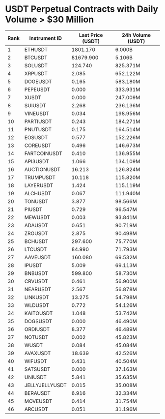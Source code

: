 # USDT Perpetual Contracts with Daily Volume > $30 Million

| Rank | Instrument ID | Last Price (USDT) | 24h Volume (USDT) |
|------|---------------|-------------------|-------------------|
| 1 | ETHUSDT | 1801.170 | 6.000B |
| 2 | BTCUSDT | 81679.900 | 5.106B |
| 3 | SOLUSDT | 124.740 | 825.371M |
| 4 | XRPUSDT | 2.085 | 652.122M |
| 5 | DOGEUSDT | 0.165 | 583.180M |
| 6 | PEPEUSDT | 0.000 | 333.931M |
| 7 | XUSDT | 0.000 | 247.009M |
| 8 | SUIUSDT | 2.268 | 236.136M |
| 9 | VINEUSDT | 0.034 | 198.956M |
| 10 | PARTIUSDT | 0.243 | 184.271M |
| 11 | PNUTUSDT | 0.175 | 164.514M |
| 12 | EOSUSDT | 0.577 | 152.226M |
| 13 | COREUSDT | 0.496 | 146.673M |
| 14 | FARTCOINUSDT | 0.410 | 136.955M |
| 15 | API3USDT | 1.066 | 134.109M |
| 16 | AUCTIONUSDT | 16.213 | 126.824M |
| 17 | TRUMPUSDT | 10.118 | 115.820M |
| 18 | LAYERUSDT | 1.424 | 115.119M |
| 19 | ALCHUSDT | 0.067 | 111.940M |
| 20 | TONUSDT | 3.877 | 98.566M |
| 21 | PIUSDT | 0.729 | 96.547M |
| 22 | MEWUSDT | 0.003 | 93.841M |
| 23 | ADAUSDT | 0.651 | 90.719M |
| 24 | ZROUSDT | 2.875 | 90.498M |
| 25 | BCHUSDT | 297.600 | 75.770M |
| 26 | LTCUSDT | 84.990 | 71.793M |
| 27 | AAVEUSDT | 160.080 | 69.532M |
| 28 | IPUSDT | 5.009 | 69.113M |
| 29 | BNBUSDT | 599.800 | 58.730M |
| 30 | CRVUSDT | 0.461 | 56.900M |
| 31 | NEARUSDT | 2.567 | 56.878M |
| 32 | LINKUSDT | 13.275 | 54.798M |
| 33 | WLDUSDT | 0.772 | 54.126M |
| 34 | KAITOUSDT | 1.048 | 53.742M |
| 35 | DOGSUSDT | 0.000 | 46.490M |
| 36 | ORDIUSDT | 8.377 | 46.489M |
| 37 | NOTUSDT | 0.002 | 45.823M |
| 38 | WUSDT | 0.084 | 45.084M |
| 39 | AVAXUSDT | 18.639 | 42.526M |
| 40 | WIFUSDT | 0.431 | 40.504M |
| 41 | SATSUSDT | 0.000 | 37.163M |
| 42 | UNIUSDT | 5.841 | 35.635M |
| 43 | JELLYJELLYUSDT | 0.015 | 35.008M |
| 44 | BERAUSDT | 6.916 | 32.334M |
| 45 | MOVEUSDT | 0.414 | 31.754M |
| 46 | ARCUSDT | 0.051 | 31.196M |
